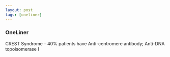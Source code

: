 ```yaml
---
layout: post
tags: [oneliner]
---
```



### OneLiner

CREST Syndrome – 40% patients have Anti-centromere antibody; Anti-DNA topoisomerase I
